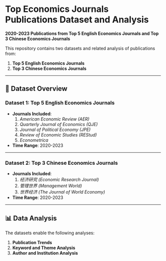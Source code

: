 # Top Economics Journals Publications Dataset and Analysis  
**2020-2023 Publications from Top 5 English Economics Journals and Top 3 Chinese Economics Journals**  

This repository contains two datasets and related analysis of publications from:  
1. **Top 5 English Economics Journals**  
2. **Top 3 Chinese Economics Journals**  

---

## 📂 Dataset Overview

### Dataset 1: Top 5 English Economics Journals
- **Journals Included**:  
  1. *American Economic Review (AER)*  
  2. *Quarterly Journal of Economics (QJE)*  
  3. *Journal of Political Economy (JPE)*  
  4. *Review of Economic Studies (REStud)*  
  5. *Econometrica*  
- **Time Range**: 2020-2023  

---

### Dataset 2: Top 3 Chinese Economics Journals
- **Journals Included**:  
  1. *经济研究 (Economic Research Journal)*  
  2. *管理世界 (Management World)*  
  3. *世界经济 (The Journal of World Economy)*  
- **Time Range**: 2020-2023

---

## 📊 Data Analysis

The datasets enable the following analyses:

1. **Publication Trends**
2. **Keyword and Theme Analysis**
3. **Author and Institution Analysis**
